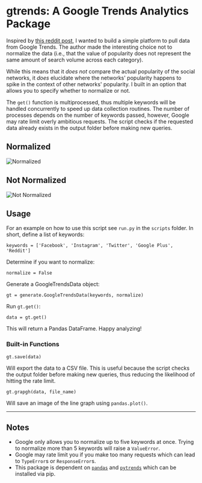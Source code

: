 # gtrends: A Google Trends Analytics Package

Inspired by [this reddit post](https://www.reddit.com/r/dataisbeautiful/comments/8ahy05/internet_communities_popularity_on_google_trends/), I wanted to build a simple platform to pull data from Google Trends. The author made the interesting choice not to normalize the data (i.e., that the value of popularity does not represent the same amount of search volume across each category). 

While this means that it _does not_ compare the actual popularity of the social networks, it _does_ elucidate where the networks' popularity happens to spike in the context of other networks' popularity. I built in an option that allows you to specify whether to normalize or not.

The `get()` function is multiprocessed, thus multiple keywords will be handled concurrently to speed up data collection routines. The number of processes depends on the number of keywords passed, however, Google may rate limit overly ambitious requests. The script checks if the requested data already exists in the output folder before making new queries.

## Normalized

![Normalized](https://i.imgur.com/AU0c7fu.png)

## Not Normalized

![Not Normalized](https://i.imgur.com/120geGD.png)

## Usage

For an example on how to use this script see `run.py` in the `scripts` folder. In short, define a list of keywords:

    keywords = ['Facebook', 'Instagram', 'Twitter', 'Google Plus', 'Reddit']

Determine if you want to normalize:

    normalize = False

Generate a GoogleTrendsData object:

    gt = generate.GoogleTrendsData(keywords, normalize)

Run `gt.get()`:

    data = gt.get()

This will return a Pandas DataFrame. Happy analyzing!

### Built-in Functions

    gt.save(data)

Will export the data to a CSV file. This is useful because the script checks the output folder before making new queries, thus reducing the likelihood of hitting the rate limit.

    gt.grapgh(data, file_name)

Will save an image of the line graph using `pandas.plot()`.

***

## Notes

- Google only allows you to normalize up to five keywords at once. Trying to normalize more than 5 keywords will raise a `ValueError`.
- Google may rate limit you if you make too many requests which can lead to `TypeError`s or `ResponseError`s.
- This package is dependent on [`pandas`](https://pandas.pydata.org/) and [`pytrends`](https://github.com/GeneralMills/pytrends) which can be installed via pip.